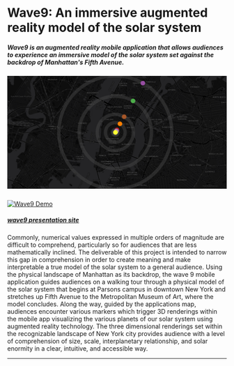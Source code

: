 # Wave9: An immersive augmented reality model of the solar system
##### Wave9 is an augmented reality mobile application that allows audiences to experience an immersive model of the solar system set against the backdrop of Manhattan's Fifth Avenue.
##### ![01](Images/preview.png) 
[![Wave9 Demo](http://img.youtube.com/vi/-ZWG9gGuczQ/1.jpg)](http://www.youtube.com/watch?v=-ZWG9gGuczQ "Wave9 Demo")
##### [wave9 presentation site](http://moriartp.github.io/projects/wave_9/)
Commonly, numerical values expressed in multiple orders of magnitude are difficult to comprehend, particularly so for audiences that are less mathematically inclined. The deliverable of this project is intended to narrow this gap in comprehension in order to create meaning and make interpretable a true model of the solar system to a general audience. Using the physical landscape of Manhattan as its backdrop, the wave 9 mobile application guides audiences on a walking tour through a physical model of the solar system that begins at Parsons campus in downtown New York and stretches up Fifth Avenue to the Metropolitan Museum of Art, where the model concludes. Along the way, guided by the applications map, audiences encounter various markers which trigger 3D renderings within the mobile app visualizing the various planets of our solar system using augmented reality technology. The three dimensional renderings set within the recognizable landscape of New York city provides audience with a level of comprehension of size, scale, interplanetary relationship, and solar enormity in a clear, intuitive, and accessible way.

____________________________________________
